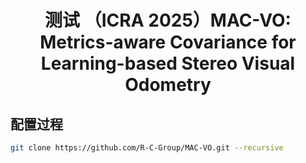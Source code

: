 <div align="center">
<h1>测试 （ICRA 2025）MAC-VO: Metrics-aware Covariance for Learning-based Stereo Visual Odometry</h1>
</div>


## 配置过程

```bash
git clone https://github.com/R-C-Group/MAC-VO.git --recursive
```